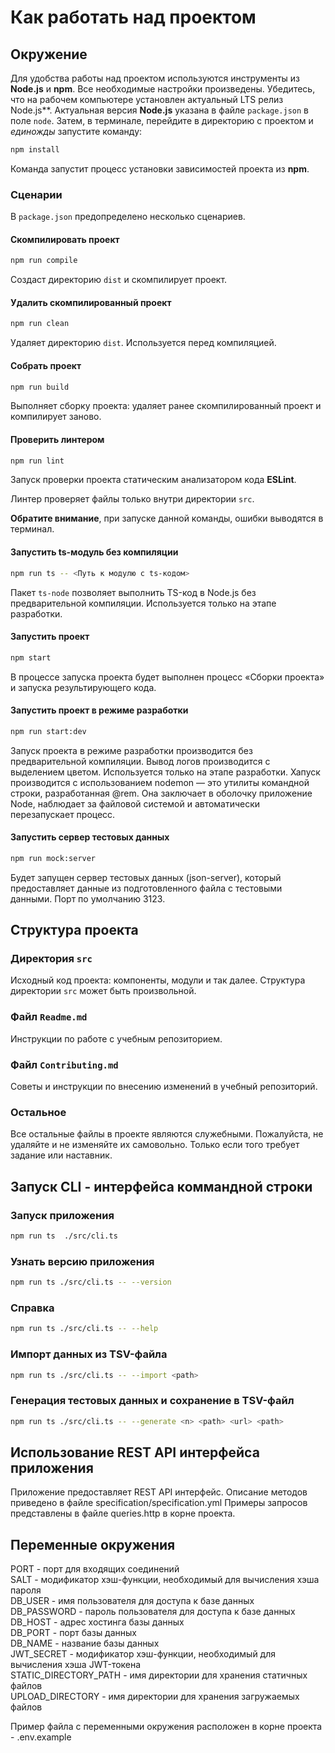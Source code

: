 # Как работать над проектом

## Окружение

Для удобства работы над проектом используются инструменты из **Node.js** и **npm**. Все необходимые настройки произведены. Убедитесь, что на рабочем компьютере установлен актуальный LTS релиз Node.js**. Актуальная версия **Node.js** указана в файле `package.json` в поле `node`. Затем, в терминале, перейдите в директорию с проектом и _единожды_ запустите команду:

```bash
npm install
```

Команда запустит процесс установки зависимостей проекта из **npm**.

### Сценарии

В `package.json` предопределено несколько сценариев.

#### Скомпилировать проект

```bash
npm run compile
```

Создаст директорию `dist` и скомпилирует проект.

#### Удалить скомпилированный проект

```bash
npm run clean
```

Удаляет директорию `dist`. Используется перед компиляцией.

#### Собрать проект

```bash
npm run build
```

Выполняет сборку проекта: удаляет ранее скомпилированный проект и компилирует заново.

#### Проверить линтером

```bash
npm run lint
```

Запуск проверки проекта статическим анализатором кода **ESLint**.

Линтер проверяет файлы только внутри директории `src`.

**Обратите внимание**, при запуске данной команды, ошибки выводятся в терминал.

#### Запустить ts-модуль без компиляции

```bash
npm run ts -- <Путь к модулю с ts-кодом>
```

Пакет `ts-node` позволяет выполнить TS-код в Node.js без предварительной компиляции. Используется только на этапе разработки.

#### Запустить проект

```bash
npm start
```

В процессе запуска проекта будет выполнен процесс «Сборки проекта» и запуска результирующего кода.

#### Запустить проект в режиме разработки

```bash
npm run start:dev
```

Запуск проекта в режиме разработки производится без предварительной компиляции. Вывод логов производится с выделением цветом. Используется только на этапе разработки.
Хапуск производится с использованием nodemon — это утилиты командной строки, разработанная @rem. Она заключает в оболочку приложение Node, наблюдает за файловой системой и автоматически перезапускает процесс. 

#### Запустить сервер тестовых данных

```bash
npm run mock:server
```

Будет запущен сервер тестовых данных (json-server), который предоставляет данные из подготовленного файла с тестовыми данными. Порт по умолчанию 3123.


## Структура проекта

### Директория `src`

Исходный код проекта: компоненты, модули и так далее. Структура директории `src` может быть произвольной.

### Файл `Readme.md`

Инструкции по работе с учебным репозиторием.

### Файл `Contributing.md`

Советы и инструкции по внесению изменений в учебный репозиторий.

### Остальное

Все остальные файлы в проекте являются служебными. Пожалуйста, не удаляйте и не изменяйте их самовольно. Только если того требует задание или наставник.

## Запуск CLI - интерфейса коммандной строки
### Запуск приложения
```bash
npm run ts  ./src/cli.ts
```
### Узнать версию приложения
```bash
npm run ts ./src/cli.ts -- --version 
```
### Справка
```bash
npm run ts ./src/cli.ts -- --help
```
### Импорт данных из TSV-файла
```bash
npm run ts ./src/cli.ts -- --import <path> 
```
### Генерация тестовых данных и сохранение в TSV-файл
```bash
npm run ts ./src/cli.ts -- --generate <n> <path> <url> <path> 
```

## Использование REST API интерфейса приложения
Приложение предоставляет REST API интерфейс. Описание методов приведено в файле specification/specification.yml
Примеры запросов представлены в файле queries.http в корне проекта.


## Переменные окружения

PORT - порт для входящих соединений<br>
SALT - модификатор хэш-функции, необходимый для вычисления хэша пароля<br>
DB_USER - имя пользователя для доступа к базе данных<br>
DB_PASSWORD - пароль пользователя для доступа к базе данных<br>
DB_HOST - адрес хостинга базы данных<br>
DB_PORT - порт базы данных<br>
DB_NAME - название базы данных<br>
JWT_SECRET - модификатор хэш-функции, необходимый для вычисления хэша JWT-токена<br>
STATIC_DIRECTORY_PATH - имя директории для хранения статичных файлов<br>
UPLOAD_DIRECTORY - имя директории для хранения загружаемых файлов<br>

Пример файла с переменными окружения расположен в корне проекта - .env.example

